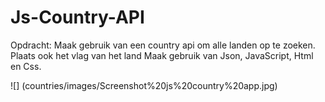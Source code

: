 # Js-Country-API

Opdracht: 
Maak gebruik van een country api om alle landen op te zoeken. 
Plaats ook het vlag van het land
Maak gebruik van Json, JavaScript, Html en Css. 

![] (countries/images/Screenshot%20js%20country%20app.jpg)
